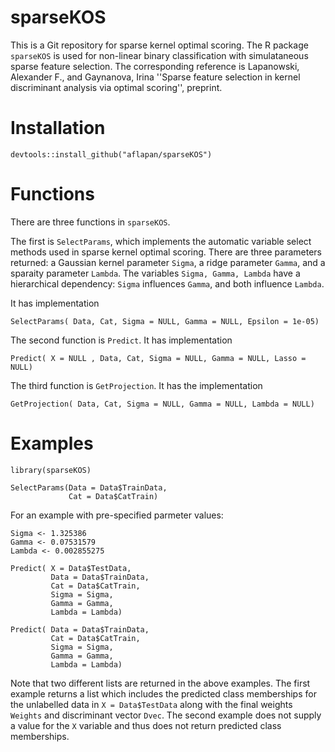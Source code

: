 # sparseKOS
This is a Git repository for sparse kernel optimal scoring. The R package `sparseKOS` is used for non-linear binary classification with simulataneous sparse feature selection. The corresponding reference is Lapanowski, Alexander F., and Gaynanova, Irina ''Sparse feature selection in kernel discriminant analysis via optimal scoring'', preprint.

# Installation 
```
devtools::install_github("aflapan/sparseKOS")
```
# Functions

There are three functions in `sparseKOS`. 

The first is `SelectParams`, which implements the automatic variable select methods used in sparse kernel optimal scoring. There are three parameters returned: a Gaussian kernel parameter `Sigma`, a ridge parameter `Gamma`, and a sparaity parameter `Lambda`. The variables `Sigma, Gamma, Lambda` have a hierarchical dependency: `Sigma` influences `Gamma`, and both influence `Lambda`. 

 It has implementation
```
SelectParams( Data, Cat, Sigma = NULL, Gamma = NULL, Epsilon = 1e-05)
```

The second function is `Predict`. It has implementation 
```
Predict( X = NULL , Data, Cat, Sigma = NULL, Gamma = NULL, Lasso = NULL)
```

The third function is ``GetProjection``. It has the implementation
```
GetProjection( Data, Cat, Sigma = NULL, Gamma = NULL, Lambda = NULL)
```

# Examples

```
library(sparseKOS)

SelectParams(Data = Data$TrainData,
             Cat = Data$CatTrain)
```
For an example with pre-specified parmeter values:
```
Sigma <- 1.325386
Gamma <- 0.07531579
Lambda <- 0.002855275

Predict( X = Data$TestData,
         Data = Data$TrainData,
         Cat = Data$CatTrain, 
         Sigma = Sigma,
         Gamma = Gamma, 
         Lambda = Lambda)
         
Predict( Data = Data$TrainData,
         Cat = Data$CatTrain, 
         Sigma = Sigma,
         Gamma = Gamma, 
         Lambda = Lambda)
```
Note that two different lists are returned in the above examples. The first example returns a list which includes the predicted class memberships for the unlabelled data in `X = Data$TestData` along with the final weights `Weights` and discriminant vector `Dvec`. The second example does not supply a value for the `X` variable and thus does not return predicted class memberships. 
